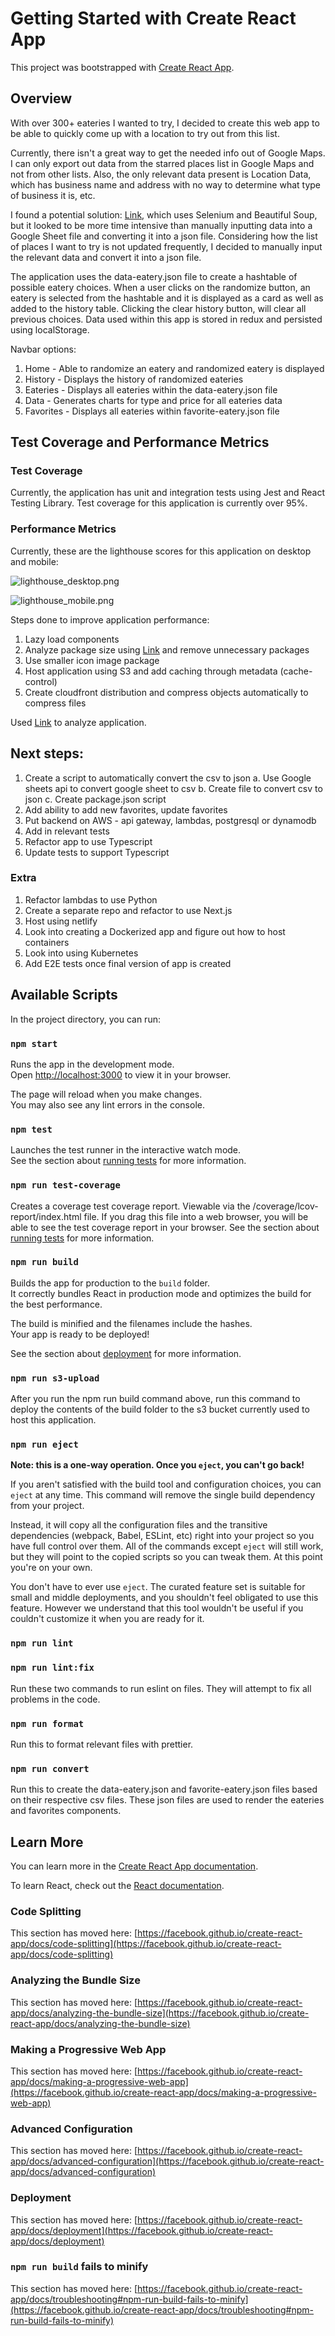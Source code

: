 # Getting Started with Create React App

This project was bootstrapped with [Create React App](https://github.com/facebook/create-react-app).

## Overview

With over 300+ eateries I wanted to try, I decided to create this web app to be able to quickly come up with a location to try out from this list.

Currently, there isn't a great way to get the needed info out of Google Maps.
I can only export out data from the starred places list in Google Maps and not from other lists.
Also, the only relevant data present is Location Data, which has business name and address with no way to determine what type of business it is, etc.

I found a potential solution: [Link](https://medium.com/codex/how-i-web-scraped-my-custom-google-maps-list-into-a-csv-file-eb1172a85bf4), which uses Selenium and Beautiful Soup, but it looked to be more time intensive than manually inputting data into a Google Sheet file and converting it into a json file.
Considering how the list of places I want to try is not updated frequently, I decided to manually input the relevant data and convert it into a json file.

The application uses the data-eatery.json file to create a hashtable of possible eatery choices.
When a user clicks on the randomize button, an eatery is selected from the hashtable and it is displayed as a card as well as added to the history table.
Clicking the clear history button, will clear all previous choices.
Data used within this app is stored in redux and persisted using localStorage.

Navbar options:
1. Home - Able to randomize an eatery and randomized eatery is displayed
2. History - Displays the history of randomized eateries
3. Eateries - Displays all eateries within the data-eatery.json file
4. Data - Generates charts for type and price for all eateries data
5. Favorites - Displays all eateries within favorite-eatery.json file

## Test Coverage and Performance Metrics

### Test Coverage

Currently, the application has unit and integration tests using Jest and React Testing Library. 
Test coverage for this application is currently over 95%.

### Performance Metrics

Currently, these are the lighthouse scores for this application on desktop and mobile:

![lighthouse_desktop.png](readme_images%2Flighthouse_desktop.png)

![lighthouse_mobile.png](readme_images%2Flighthouse_mobile.png)

Steps done to improve application performance:
1. Lazy load components
2. Analyze package size using [Link](https://bundlephobia.com/) and remove unnecessary packages
3. Use smaller icon image package
4. Host application using S3 and add caching through metadata (cache-control)
5. Create cloudfront distribution and compress objects automatically to compress files

Used [Link](https://pagespeed.web.dev/) to analyze application.

## Next steps:

1. Create a script to automatically convert the csv to json
   a. Use Google sheets api to convert google sheet to csv
   b. Create file to convert csv to json
   c. Create package.json script
2. Add ability to add new favorites, update favorites
3. Put backend on AWS - api gateway, lambdas, postgresql or dynamodb
4. Add in relevant tests
5. Refactor app to use Typescript
6. Update tests to support Typescript

### Extra

1. Refactor lambdas to use Python
2. Create a separate repo and refactor to use Next.js
3. Host using netlify
4. Look into creating a Dockerized app and figure out how to host containers
5. Look into using Kubernetes
6. Add E2E tests once final version of app is created

## Available Scripts

In the project directory, you can run:

### `npm start`

Runs the app in the development mode.\
Open [http://localhost:3000](http://localhost:3000) to view it in your browser.

The page will reload when you make changes.\
You may also see any lint errors in the console.

### `npm test`

Launches the test runner in the interactive watch mode.\
See the section about [running tests](https://facebook.github.io/create-react-app/docs/running-tests) for more information.

### `npm run test-coverage`

Creates a coverage test coverage report. Viewable via the /coverage/lcov-report/index.html file. If you drag this file into a web browser, you will be able to see the test coverage report in your browser.
See the section about [running tests](https://facebook.github.io/create-react-app/docs/running-tests) for more information.

### `npm run build`

Builds the app for production to the `build` folder.\
It correctly bundles React in production mode and optimizes the build for the best performance.

The build is minified and the filenames include the hashes.\
Your app is ready to be deployed!

See the section about [deployment](https://facebook.github.io/create-react-app/docs/deployment) for more information.

### `npm run s3-upload`

After you run the npm run build command above, run this command to deploy the contents of the build folder to the s3 bucket currently used to host this application.

### `npm run eject`

**Note: this is a one-way operation. Once you `eject`, you can't go back!**

If you aren't satisfied with the build tool and configuration choices, you can `eject` at any time. This command will remove the single build dependency from your project.

Instead, it will copy all the configuration files and the transitive dependencies (webpack, Babel, ESLint, etc) right into your project so you have full control over them. All of the commands except `eject` will still work, but they will point to the copied scripts so you can tweak them. At this point you're on your own.

You don't have to ever use `eject`. The curated feature set is suitable for small and middle deployments, and you shouldn't feel obligated to use this feature. However we understand that this tool wouldn't be useful if you couldn't customize it when you are ready for it.

### `npm run lint`

### `npm run lint:fix`

Run these two commands to run eslint on files. They will attempt to fix all problems in the code.

### `npm run format`

Run this to format relevant files with prettier.

### `npm run convert`

Run this to create the data-eatery.json and favorite-eatery.json files based on their respective csv files. These json files are used to render the eateries and favorites components.

## Learn More

You can learn more in the [Create React App documentation](https://facebook.github.io/create-react-app/docs/getting-started).

To learn React, check out the [React documentation](https://reactjs.org/).

### Code Splitting

This section has moved here: [https://facebook.github.io/create-react-app/docs/code-splitting](https://facebook.github.io/create-react-app/docs/code-splitting)

### Analyzing the Bundle Size

This section has moved here: [https://facebook.github.io/create-react-app/docs/analyzing-the-bundle-size](https://facebook.github.io/create-react-app/docs/analyzing-the-bundle-size)

### Making a Progressive Web App

This section has moved here: [https://facebook.github.io/create-react-app/docs/making-a-progressive-web-app](https://facebook.github.io/create-react-app/docs/making-a-progressive-web-app)

### Advanced Configuration

This section has moved here: [https://facebook.github.io/create-react-app/docs/advanced-configuration](https://facebook.github.io/create-react-app/docs/advanced-configuration)

### Deployment

This section has moved here: [https://facebook.github.io/create-react-app/docs/deployment](https://facebook.github.io/create-react-app/docs/deployment)

### `npm run build` fails to minify

This section has moved here: [https://facebook.github.io/create-react-app/docs/troubleshooting#npm-run-build-fails-to-minify](https://facebook.github.io/create-react-app/docs/troubleshooting#npm-run-build-fails-to-minify)
